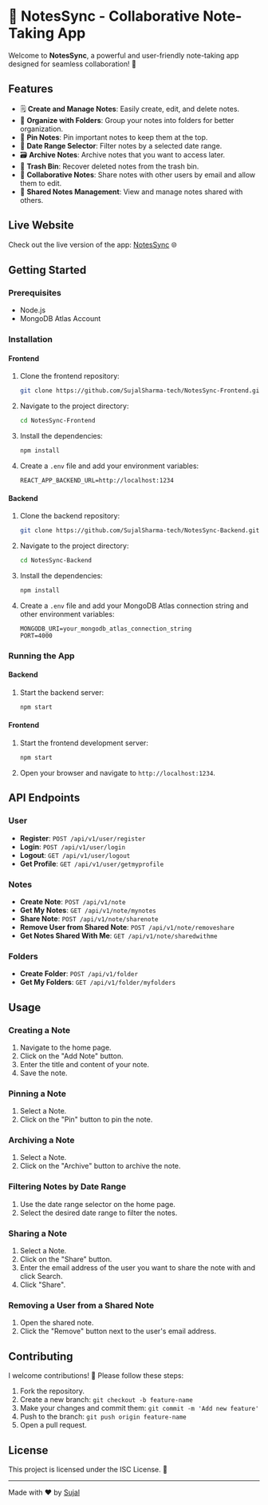 
# 📝 NotesSync - Collaborative Note-Taking App

Welcome to **NotesSync**, a powerful and user-friendly note-taking app designed for seamless collaboration! 🚀

## Features

- 🗒️ **Create and Manage Notes**: Easily create, edit, and delete notes.
- 📂 **Organize with Folders**: Group your notes into folders for better organization.
- 📌 **Pin Notes**: Pin important notes to keep them at the top.
- 📅 **Date Range Selector**: Filter notes by a selected date range.
- 🗃️ **Archive Notes**: Archive notes that you want to access later.
- 🚮 **Trash Bin**: Recover deleted notes from the trash bin.
- 👫 **Collaborative Notes**: Share notes with other users by email and allow them to edit.
- 📜 **Shared Notes Management**: View and manage notes shared with others.

## Live Website

Check out the live version of the app: [NotesSync](https://notessync.netlify.app) 🌐

## Getting Started

### Prerequisites

- Node.js
- MongoDB Atlas Account

### Installation

#### Frontend

1. Clone the frontend repository:
   ```bash
   git clone https://github.com/SujalSharma-tech/NotesSync-Frontend.git
   ```

2. Navigate to the project directory:
   ```bash
   cd NotesSync-Frontend
   ```

3. Install the dependencies:
   ```bash
   npm install
   ```

4. Create a `.env` file and add your environment variables:
   ```env
   REACT_APP_BACKEND_URL=http://localhost:1234
   ```

#### Backend

1. Clone the backend repository:
   ```bash
   git clone https://github.com/SujalSharma-tech/NotesSync-Backend.git
   ```

2. Navigate to the project directory:
   ```bash
   cd NotesSync-Backend
   ```

3. Install the dependencies:
   ```bash
   npm install
   ```

4. Create a `.env` file and add your MongoDB Atlas connection string and other environment variables:
   ```env
   MONGODB_URI=your_mongodb_atlas_connection_string
   PORT=4000
   ```

### Running the App

#### Backend

1. Start the backend server:
   ```bash
   npm start
   ```

#### Frontend

1. Start the frontend development server:
   ```bash
   npm start
   ```

2. Open your browser and navigate to `http://localhost:1234`.

## API Endpoints

### User

- **Register**: `POST /api/v1/user/register`
- **Login**: `POST /api/v1/user/login`
- **Logout**: `GET /api/v1/user/logout`
- **Get Profile**: `GET /api/v1/user/getmyprofile`

### Notes

- **Create Note**: `POST /api/v1/note`
- **Get My Notes**: `GET /api/v1/note/mynotes`
- **Share Note**: `POST /api/v1/note/sharenote`
- **Remove User from Shared Note**: `POST /api/v1/note/removeshare`
- **Get Notes Shared With Me**: `GET /api/v1/note/sharedwithme`

### Folders

- **Create Folder**: `POST /api/v1/folder`
- **Get My Folders**: `GET /api/v1/folder/myfolders`

## Usage

### Creating a Note

1. Navigate to the home page.
2. Click on the "Add Note" button.
3. Enter the title and content of your note.
4. Save the note.

### Pinning a Note

1. Select a Note.
2. Click on the "Pin" button to pin the note.

### Archiving a Note

1. Select a Note.
2. Click on the "Archive" button to archive the note.

### Filtering Notes by Date Range

1. Use the date range selector on the home page.
2. Select the desired date range to filter the notes.

### Sharing a Note

1. Select a Note.
2. Click on the "Share" button.
3. Enter the email address of the user you want to share the note with and click Search.
4. Click "Share".

### Removing a User from a Shared Note

1. Open the shared note.
2. Click the "Remove" button next to the user's email address.

## Contributing

I welcome contributions! 🎉 Please follow these steps:

1. Fork the repository.
2. Create a new branch: `git checkout -b feature-name`
3. Make your changes and commit them: `git commit -m 'Add new feature'`
4. Push to the branch: `git push origin feature-name`
5. Open a pull request.

## License

This project is licensed under the ISC License. 📄

---

Made with ❤️ by [Sujal](https://github.com/SujalSharma-tech)
```
